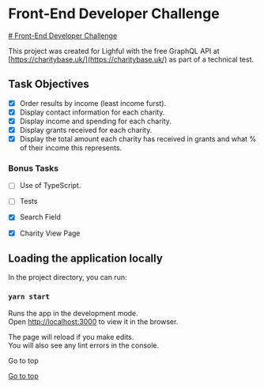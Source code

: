 # Front-End Developer Challenge<a name="top_of_page"></a>


[# Front-End Developer Challenge](#top_of_page)

This project was created for Lighful with the free GraphQL API at [https://charitybase.uk/](https://charitybase.uk/) as part of a technical test.

## Task Objectives
- [x] Order results by income (least income furst).
- [x] Display contact information for each charity.
- [x] Display income and spending for each charity.
- [x] Display grants received for each charity.
- [x] Display the total amount each charity has received in grants and what % of their income this represents.

### Bonus Tasks
- [ ] Use of TypeScript.
- [ ] Tests
- [x] Search Field
- [x] Charity View Page



## Loading the application locally

In the project directory, you can run:

### `yarn start`

Runs the app in the development mode.\
Open [http://localhost:3000](http://localhost:3000) to view it in the browser.

The page will reload if you make edits.\
You will also see any lint errors in the console.


Go to top<a name="top_of_page"></a>

[Go to top](#top_of_page)
